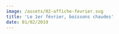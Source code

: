 ```yaml
---
image: /assets/02-affiche-fevrier.svg
title: 'Le 1er février, boissons chaudes'
date: 01/02/2019
---
```


